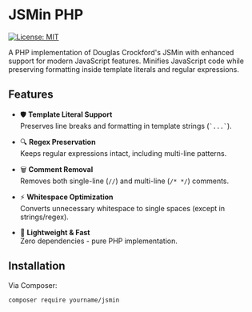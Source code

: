 # JSMin PHP

[![License: MIT](https://img.shields.io/badge/License-MIT-yellow.svg)](https://opensource.org/licenses/MIT)

A PHP implementation of Douglas Crockford's JSMin with enhanced support for modern JavaScript features. Minifies JavaScript code while preserving formatting inside template literals and regular expressions.

## Features

- 🛡️ **Template Literal Support**  
  Preserves line breaks and formatting in template strings (`` `...` ``).

- 🔍 **Regex Preservation**  
  Keeps regular expressions intact, including multi-line patterns.

- 🗑️ **Comment Removal**  
  Removes both single-line (`//`) and multi-line (`/* */`) comments.

- ⚡ **Whitespace Optimization**  
  Converts unnecessary whitespace to single spaces (except in strings/regex).

- 🚀 **Lightweight & Fast**  
  Zero dependencies - pure PHP implementation.

## Installation

Via Composer:

```bash
composer require yourname/jsmin
